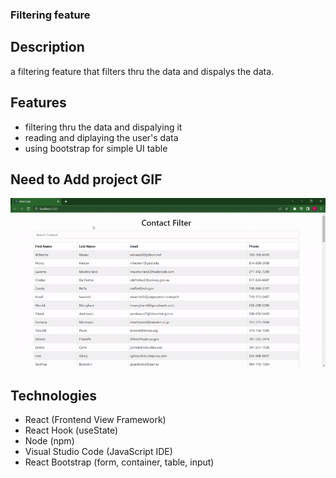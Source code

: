 ### Filtering feature

## Description
a filtering feature that filters thru the data and dispalys the data.

## Features
- filtering thru the data and dispalying it
- reading and diplaying the user's data
- using bootstrap for simple UI table

## Need to Add project GIF
![caption](filter.gif)

## Technologies
- React (Frontend View Framework)
- React Hook (useState)
- Node (npm)
- Visual Studio Code (JavaScript IDE)
- React Bootstrap (form, container, table, input)
